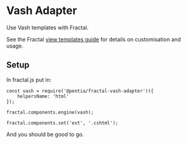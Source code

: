 # Vash Adapter

Use Vash templates with Fractal.

See the Fractal [view templates guide](http://fractal.build/guide/core-concepts/views) for details on customisation and usage.

## Setup

In fractal.js put in:

```
const vash = require('@pentia/fractal-vash-adapter')({
    helpersName: 'html'
});

fractal.components.engine(vash);

fractal.components.set('ext', '.cshtml');
```

And you should be good to go.
